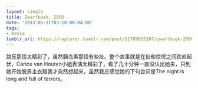 ```yaml
---
layout: single
title: Zwartboek, 2006
date: '2013-05-31T03:18:00-04:00'
tags:
- movie
tumblr_url: https://rapturer.tumblr.com/post/51789615107/zwartboek-2006
---
```

跳反那段太精彩了，虽然胰岛素那段有些扯。整个故事就是在扯和惊愕之间跌宕起伏，Carice van Houten小姐表演太精彩了，看了几十分钟一直没认出她来，只到她开始脱男主衣服我才突然想起来，虽然我总感觉她的下句台词是The night is long and full of terrors。


